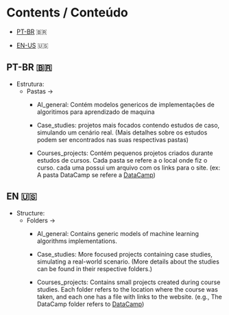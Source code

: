 # Contents / Conteúdo

- [PT-BR](#pt-br) 🇧🇷


- [EN-US](#en) 🇺🇸


## PT-BR 🇧🇷

- Estrutura:
    - Pastas ->
        - AI_general: Contém modelos genericos de implementações de algoritimos para aprendizado de maquina

        - Case_studies: projetos mais focados contendo estudos de caso, simulando um cenário real. (Mais detalhes sobre os estudos podem ser encontrados nas suas respectivas pastas)
            
        - Courses_projects: Contém pequenos projetos criados durante estudos de cursos. Cada pasta se refere a o local onde fiz o curso. cada uma possui um arquivo com os links para o site. (ex: A pasta DataCamp se refere a [DataCamp](https://www.datacamp.com))

## EN 🇺🇸


- Structure:
    - Folders ->
        - AI_general: Contains generic models of machine learning algorithms implementations.

        - Case_studies: More focused projects containing case studies, simulating a real-world scenario. (More details about the studies can be found in their respective folders.)

        - Courses_projects: Contains small projects created during course studies. Each folder refers to the location where the course was taken, and each one has a file with links to the website. (e.g., The DataCamp folder refers to [DataCamp](https://www.datacamp.com))
